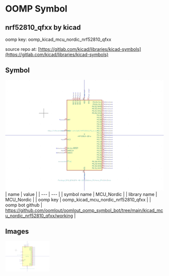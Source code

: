 # OOMP Symbol  
## nrf52810_qfxx  by kicad  
  
oomp key: oomp_kicad_mcu_nordic_nrf52810_qfxx  
  
source repo at: [https://gitlab.com/kicad/libraries/kicad-symbols](https://gitlab.com/kicad/libraries/kicad-symbols)  
## Symbol  
  
[![working.png](working_600.png)](working.png)  
| name | value | 
| --- | --- | 
| symbol name | MCU_Nordic | 
| library name | MCU_Nordic | 
| oomp key | oomp_kicad_mcu_nordic_nrf52810_qfxx | 
| oomp bot github | https://github.com/oomlout/oomlout_oomp_symbol_bot/tree/main/kicad_mcu_nordic_nrf52810_qfxx/working | 
## Images  
  
[![working.png](working_140.png)](working.png)  

